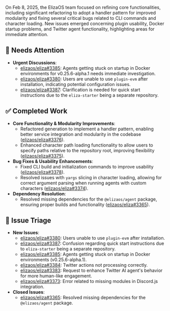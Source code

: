 On Feb 8, 2025, the ElizaOS team focused on refining core functionalities, including significant refactoring to adopt a handler pattern for improved modularity and fixing several critical bugs related to CLI commands and character loading. New issues emerged concerning plugin usability, Docker startup problems, and Twitter agent functionality, highlighting areas for immediate attention.

## 🚨 Needs Attention 
- **Urgent Discussions**:
    - [elizaos/eliza#3385](https://github.com/elizaos/eliza/issues/3385): Agents getting stuck on startup in Docker environments for v0.25.6-alpha.1 needs immediate investigation.
    - [elizaos/eliza#3380](https://github.com/elizaos/eliza/issues/3380): Users are unable to use `plugin-evm` after installation, indicating potential configuration issues.
    - [elizaos/eliza#3387](https://github.com/elizaos/eliza/issues/3387): Clarification is needed for quick start instructions due to the `eliza-starter` being a separate repository.

## ✅ Completed Work
- **Core Functionality & Modularity Improvements**:
    - Refactored generation to implement a handler pattern, enabling better service integration and modularity in the codebase ([elizaos/eliza#3376](https://github.com/elizaos/eliza/pull/3376)).
    - Enhanced character path loading functionality to allow users to specify paths relative to the repository root, improving flexibility ([elizaos/eliza#3375](https://github.com/elizaos/eliza/pull/3375)).
- **Bug Fixes & Usability Enhancements**:
    - Fixed CLI build and initialization commands to improve usability ([elizaos/eliza#3378](https://github.com/elizaos/eliza/pull/3378)).
    - Resolved issues with `yargs` slicing in character loading, allowing for correct argument parsing when running agents with custom characters ([elizaos/eliza#3374](https://github.com/elizaos/eliza/pull/3374)).
- **Dependency Resolution**:
    - Resolved missing dependencies for the `@elizaos/agent` package, ensuring proper builds and functionality ([elizaos/eliza#3365](https://github.com/elizaos/eliza/issues/3365)).

## 🐞 Issue Triage
- **New Issues**:
    - [elizaos/eliza#3380](https://github.com/elizaos/eliza/issues/3380): Users unable to use `plugin-evm` after installation.
    - [elizaos/eliza#3387](https://github.com/elizaos/eliza/issues/3387): Confusion regarding quick start instructions due to `eliza-starter` being a separate repository.
    - [elizaos/eliza#3385](https://github.com/elizaos/eliza/issues/3385): Agents getting stuck on startup in Docker environments (v0.25.6-alpha.1).
    - [elizaos/eliza#3384](https://github.com/elizaos/eliza/issues/3384): Twitter actions not processing correctly.
    - [elizaos/eliza#3383](https://github.com/elizaos/eliza/issues/3383): Request to enhance Twitter AI agent's behavior for more human-like engagement.
    - [elizaos/eliza#3373](https://github.com/elizaos/eliza/issues/3373): Error related to missing modules in Discord.js integration.
- **Closed Issues**:
    - [elizaos/eliza#3365](https://github.com/elizaos/eliza/issues/3365): Resolved missing dependencies for the `@elizaos/agent` package.